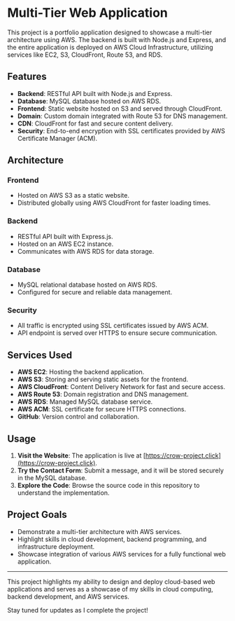 # Multi-Tier Web Application

This project is a portfolio application designed to showcase a multi-tier architecture using AWS. The backend is built with Node.js and Express, and the entire application is deployed on AWS Cloud Infrastructure, utilizing services like EC2, S3, CloudFront, Route 53, and RDS.

## Features

- **Backend**: RESTful API built with Node.js and Express.
- **Database**: MySQL database hosted on AWS RDS.
- **Frontend**: Static website hosted on S3 and served through CloudFront.
- **Domain**: Custom domain integrated with Route 53 for DNS management.
- **CDN**: CloudFront for fast and secure content delivery.
- **Security**: End-to-end encryption with SSL certificates provided by AWS Certificate Manager (ACM).

## Architecture

### Frontend

- Hosted on AWS S3 as a static website.
- Distributed globally using AWS CloudFront for faster loading times.

### Backend

- RESTful API built with Express.js.
- Hosted on an AWS EC2 instance.
- Communicates with AWS RDS for data storage.

### Database

- MySQL relational database hosted on AWS RDS.
- Configured for secure and reliable data management.

### Security

- All traffic is encrypted using SSL certificates issued by AWS ACM.
- API endpoint is served over HTTPS to ensure secure communication.

## Services Used

- **AWS EC2**: Hosting the backend application.
- **AWS S3**: Storing and serving static assets for the frontend.
- **AWS CloudFront**: Content Delivery Network for fast and secure access.
- **AWS Route 53**: Domain registration and DNS management.
- **AWS RDS**: Managed MySQL database service.
- **AWS ACM**: SSL certificate for secure HTTPS connections.
- **GitHub**: Version control and collaboration.

## Usage

1. **Visit the Website**: The application is live at [https://crow-project.click](https://crow-project.click).
2. **Try the Contact Form**: Submit a message, and it will be stored securely in the MySQL database.
3. **Explore the Code**: Browse the source code in this repository to understand the implementation.

## Project Goals

- Demonstrate a multi-tier architecture with AWS services.
- Highlight skills in cloud development, backend programming, and infrastructure deployment.
- Showcase integration of various AWS services for a fully functional web application.

---

This project highlights my ability to design and deploy cloud-based web applications and serves as a showcase of my skills in cloud computing, backend development, and AWS services.


Stay tuned for updates as I complete the project!
